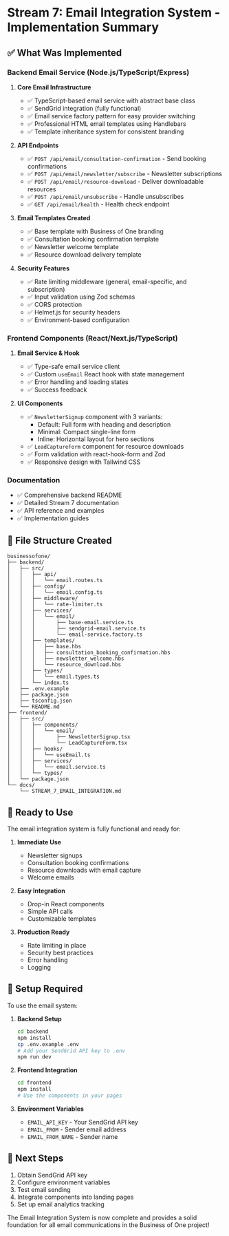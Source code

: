 # Stream 7: Email Integration System - Implementation Summary

## ✅ What Was Implemented

### Backend Email Service (Node.js/TypeScript/Express)

1. **Core Email Infrastructure**
   - ✅ TypeScript-based email service with abstract base class
   - ✅ SendGrid integration (fully functional)
   - ✅ Email service factory pattern for easy provider switching
   - ✅ Professional HTML email templates using Handlebars
   - ✅ Template inheritance system for consistent branding

2. **API Endpoints**
   - ✅ `POST /api/email/consultation-confirmation` - Send booking confirmations
   - ✅ `POST /api/email/newsletter/subscribe` - Newsletter subscriptions
   - ✅ `POST /api/email/resource-download` - Deliver downloadable resources
   - ✅ `POST /api/email/unsubscribe` - Handle unsubscribes
   - ✅ `GET /api/email/health` - Health check endpoint

3. **Email Templates Created**
   - ✅ Base template with Business of One branding
   - ✅ Consultation booking confirmation template
   - ✅ Newsletter welcome template
   - ✅ Resource download delivery template

4. **Security Features**
   - ✅ Rate limiting middleware (general, email-specific, and subscription)
   - ✅ Input validation using Zod schemas
   - ✅ CORS protection
   - ✅ Helmet.js for security headers
   - ✅ Environment-based configuration

### Frontend Components (React/Next.js/TypeScript)

1. **Email Service & Hook**
   - ✅ Type-safe email service client
   - ✅ Custom `useEmail` React hook with state management
   - ✅ Error handling and loading states
   - ✅ Success feedback

2. **UI Components**
   - ✅ `NewsletterSignup` component with 3 variants:
     - Default: Full form with heading and description
     - Minimal: Compact single-line form
     - Inline: Horizontal layout for hero sections
   - ✅ `LeadCaptureForm` component for resource downloads
   - ✅ Form validation with react-hook-form and Zod
   - ✅ Responsive design with Tailwind CSS

### Documentation
   - ✅ Comprehensive backend README
   - ✅ Detailed Stream 7 documentation
   - ✅ API reference and examples
   - ✅ Implementation guides

## 📁 File Structure Created

```
businessofone/
├── backend/
│   ├── src/
│   │   ├── api/
│   │   │   └── email.routes.ts
│   │   ├── config/
│   │   │   └── email.config.ts
│   │   ├── middleware/
│   │   │   └── rate-limiter.ts
│   │   ├── services/
│   │   │   └── email/
│   │   │       ├── base-email.service.ts
│   │   │       ├── sendgrid-email.service.ts
│   │   │       └── email-service.factory.ts
│   │   ├── templates/
│   │   │   ├── base.hbs
│   │   │   ├── consultation_booking_confirmation.hbs
│   │   │   ├── newsletter_welcome.hbs
│   │   │   └── resource_download.hbs
│   │   ├── types/
│   │   │   └── email.types.ts
│   │   └── index.ts
│   ├── .env.example
│   ├── package.json
│   ├── tsconfig.json
│   └── README.md
├── frontend/
│   ├── src/
│   │   ├── components/
│   │   │   └── email/
│   │   │       ├── NewsletterSignup.tsx
│   │   │       └── LeadCaptureForm.tsx
│   │   ├── hooks/
│   │   │   └── useEmail.ts
│   │   ├── services/
│   │   │   └── email.service.ts
│   │   └── types/
│   └── package.json
└── docs/
    └── STREAM_7_EMAIL_INTEGRATION.md
```

## 🚀 Ready to Use

The email integration system is fully functional and ready for:

1. **Immediate Use**
   - Newsletter signups
   - Consultation booking confirmations
   - Resource downloads with email capture
   - Welcome emails

2. **Easy Integration**
   - Drop-in React components
   - Simple API calls
   - Customizable templates

3. **Production Ready**
   - Rate limiting in place
   - Security best practices
   - Error handling
   - Logging

## 🔧 Setup Required

To use the email system:

1. **Backend Setup**
   ```bash
   cd backend
   npm install
   cp .env.example .env
   # Add your SendGrid API key to .env
   npm run dev
   ```

2. **Frontend Integration**
   ```bash
   cd frontend
   npm install
   # Use the components in your pages
   ```

3. **Environment Variables**
   - `EMAIL_API_KEY` - Your SendGrid API key
   - `EMAIL_FROM` - Sender email address
   - `EMAIL_FROM_NAME` - Sender name

## 🎯 Next Steps

1. Obtain SendGrid API key
2. Configure environment variables
3. Test email sending
4. Integrate components into landing pages
5. Set up email analytics tracking

The Email Integration System is now complete and provides a solid foundation for all email communications in the Business of One project!